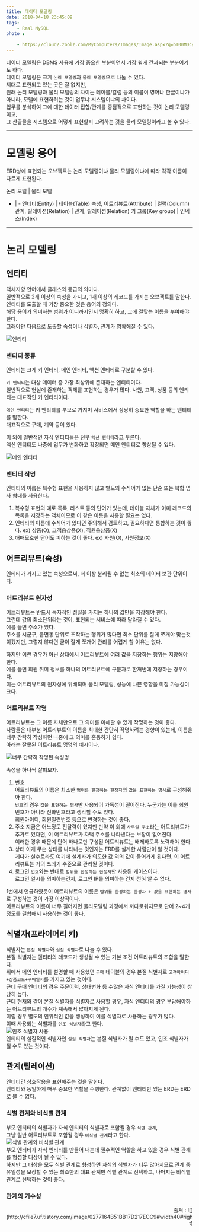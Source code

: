 ```yaml
---
title: 데이터 모델링
date: 2018-04-18 23:45:09
tags:
    - Real MySQL
photo : 
    
    - https://cloud2.zoolz.com/MyComputers/Images/Image.aspx?q=bT00MDcyNDcma2V5PTIwOTU2NzA4ODQmdHlwZT1sJno9MjIvMDQvMjAxOCAxMjo1Nw==
---
```


데이터 모델링은 DBMS 사용에 가장 중요한 부분이면서 가장 쉽게 간과되는 부분이기도 하다.  
데이터 모델링은 크게 `논리 모델링`과 `물리 모델링`으로 나눌 수 있다.  
제대로 표현되고 있는 곳은 잘 없지만,  
원래 논리 모델링과 물리 모델링의 차이는 테이블/칼럼 등의 이름이 영어냐 한글이냐가 아니라, 모델에 표현하려는 것이 업무냐 시스템이냐의 차이다.  
업무를 분석하여 그에 대한 데이터 집합/관계를 중점적으로 표현하는 것이 논리 모델링이고,  
그 산출물을 시스템으로 어떻게 표현할지 고려하는 것을 물리 모델링이라고 볼 수 있다.  

---

# 모델링 용어
ERD상에 표현되는 오브젝트는 논리 모델링이냐 물리 모델링이냐에 따라 각각 이름이 다르게 표현된다.  

논리 모델 | 물리 모델
- | - 
엔티티(Entity) | 테이블(Table)
속성, 어트리뷰트(Attribute) | 컬럼(Column)
관계, 릴레이션(Relation) | 관계, 릴레이션(Relation)
키 그룹(Key group) | 인덱스(Index)

---

# 논리 모델링
## 엔티티
객체지향 언어에서 클래스와 동급의 의미다.  
일반적으로 2개 이상의 속성을 가지고, 1개 이상의 레코드를 가지는 오브젝트를 말한다.  
엔티티를 도출할 때 가장 중요한 것은 용어의 정의다.  
해당 용어가 의미하는 범위가 어디까지인지 명확히 하고, 그에 걸맞는 이름을 부여해야 한다.  
그래야만 다음으로 도출할 속성이나 식별자, 관계가 명확해질 수 있다.  

![엔티티](https://cloud2.zoolz.com/MyComputers/Images/Image.aspx?q=bT00MDcyNDcma2V5PTIwOTA3OTk5NDcmdHlwZT1sJno9MjAxOC8wNC8yMCAyMzoxNA==#width30)  

### 엔티티 종류
엔티티는 크게 키 엔티티, 메인 엔티티, 액션 엔티티로 구분할 수 있다.  

`키 엔티티`는 대상 데이터 중 가장 최상위에 존재하는 엔티티이다.  
일반적으로 현실에 존재하는 객체를 표현하는 경우가 많다. 사원, 고객, 상품 등의 엔티티는 대표적인 키 엔티티이다.  

`메인 엔티티`는 키 엔티티를 부모로 가지며 서비스에서 상당히 중요한 역할을 하는 엔티티를 말한다.  
대표적으로 구매, 계약 등이 있다.  

이 외에 일반적인 자식 엔티티들은 전부 `액션 엔티티`라고 부른다.  
액션 엔티티도 나중에 업무가 변화하고 확장되면 메인 엔티티로 향상될 수 있다.  

![메인 엔티티](https://cloud2.zoolz.com/MyComputers/Images/Image.aspx?q=bT00MDcyNDcma2V5PTIwOTA5ODA3NjMmdHlwZT1sJno9MjEvMDQvMjAxOCAwMDoxNw==#width80)  

### 엔티티 작명
엔티티의 이름은 복수형 표현을 사용하지 않고 별도의 수식어가 없는 단순 또는 복합 명사 형태를 사용한다.  
1. 복수형 표현의 예로 목록, 리스트 등의 단어가 있는데, 테이블 자체가 이미 레코드의 목록을 저장하는 객체이므로 이 같은 이름을 사용할 필요는 없다.  
2. 엔티티의 이름에 수식어가 있다면 주의해서 검토하고, 필요하다면 통합하는 것이 좋다. ex) 상품(O), 고객용상품(X), 직원용상품(X)  
3. 애매모호한 단어도 피하는 것이 좋다. ex) 사원(O), 사원정보(X)  

## 어트리뷰트(속성)
엔티티가 가지고 있는 속성으로써, 더 이상 분리될 수 없는 최소의 데이터 보관 단위이다.  

### 어트리뷰트 원자성
어트리뷰트는 반드시 독자적인 성질을 가지는 하나의 값만을 저장해야 한다.  
그런데 값의 최소단위라는 것이, 표현되는 서비스에 따라 달라질 수 있다.  
예를 들면 주소가 있다.  
주소를 시군구, 읍면동 단위로 조작하는 행위가 많다면 최소 단위를 잘게 쪼개야 맞는것이겠지만, 그렇지 않다면 굳이 잘게 쪼개어 관리를 어렵게 할 이유는 없다.  

하지만 이런 경우가 아닌 상태에서 어트리뷰트에 여러 값을 저장하는 행위는 지양해야 한다.  
예를 들면 회원 취미 정보를 하나의 어트리뷰트에 구분자로 한꺼번에 저장하는 경우이다.  
이는 어트리뷰트의 원자성에 위배되며 물리 모델링, 성능에 나쁜 영향을 미칠 가능성이 크다.  

### 어트리뷰트 작명
어트리뷰트는 그 이름 자체만으로 그 의미를 이해할 수 있게 작명하는 것이 좋다.  
사람들은 대부분 어트리뷰트의 이름을 최대한 간단히 작명하려는 경향이 있는데, 이름을 너무 간략히 작성하면 나중에 그 의미를 혼동하기 쉽다.  
아래는 잘못된 어트리뷰트 명명의 예시이다.  

![너무 간략히 작명된 속성명](https://cloud2.zoolz.com/MyComputers/Images/Image.aspx?q=bT00MDcyNDcma2V5PTIwOTEwOTUzMzEmdHlwZT1sJno9MjEvMDQvMjAxOCAwMDo1NQ==#width30)  

속성을 하나씩 살펴보자.  
1. 번호    
    어트리뷰트의 이름은 최소한 `범위를 한정하는 한정자`와 `값을 표현하는 명사`로 구성해줘야 한다.  
    `번호`의 경우 `값을 표현하는 명사`만 사용되어 가독성이 떨어진다. 누군가는 이를 회원번호가 아니라 전화번호라고 생각할 수도 있다.  
    회원아이디, 회원일련번호 등으로 변경하는 것이 좋다.  
2. 주소
    지금은 어느정도 전달력이 있지만 만약 이 외에 `사무실 주소`라는 어트리뷰트가 추가로 있다면, 이 어트리뷰트가 자택 주소를 나타낸다는 보장이 없어진다.  
    이러한 경우 때문에 단어 하나로만 구성된 어트리뷰트는 배제하도록 노력해야 한다.  
3. 상태
    이게 무슨 상태를 나타내는 것인지는 ERD를 설계한 사람만이 알 것이다.  
    게다가 실수로라도 여기에 설계자가 의도한 값 외의 값이 들어가게 된다면, 이 어트리뷰트는 거의 쓰레기 수준으로 관리될 것이다.  
4. 로그인
    `번호`와는 반대로 `범위를 한정하는 한정자`만 사용된 케이스이다.  
    로그인 일시를 의미하는건지, 로그인 IP를 의미하는 건지 전혀 알 수 없다.  

1번에서 언급하였듯이 어트리뷰트의 이름은 `범위를 한정하는 한정자 + 값을 표현하는 명사`로 구성하는 것이 가장 이상적이다.  
어트리뷰트의 이름이 너무 길어지면 물리모델링 과정에서 까다로워지므로 단어 2~4개 정도를 결합해서 사용하는 것이 좋다.  

## 식별자(프라이머리 키)
식별자는 `본질 식별자`와 `실질 식별자`로 나눌 수 있다.  
본질 식별자는 엔티티의 레코드가 생성될 수 있는 기본 조건 어트리뷰트의 조합을 말한다.  
위에서 메인 엔티티를 설명할 때 사용했던 `구매` 테이블의 경우 본질 식별자로 `고객아이디+상품코드+구매일자`를 가지고 있는 것이다.  
근데 구매 엔티티의 경우 주문이력, 상태변화 등 수많은 자식 엔티티를 가질 가능성이 상당히 높다.  
근데 현재와 같이 본질 식별자를 식별자로 사용할 경우, 자식 엔티티의 경우 부담해야하는 어트리뷰트의 개수가 계속해서 많아지게 된다.  
이럴 경우 별도의 인위적인 값을 생성하여 이를 식별자로 사용하는 경우가 많다.  
이때 사용되는 식별자를 `인조 식별자`라고 한다.  
![인조 식별자 사용](https://cloud2.zoolz.com/MyComputers/Images/Image.aspx?q=bT00MDcyNDcma2V5PTIwOTEwMDczNjUmdHlwZT1sJno9MjEvMDQvMjAxOCAwMDoyNQ==#width30)  
엔티티의 실질적인 식별자인 `실질 식별자`는 본질 식별자가 될 수도 있고, 인조 식별자가 될 수도 있는 것이다.  

## 관계(릴레이션)
엔티티간 상호작용을 표현해주는 것을 말한다.  
엔티티와 동일하게 매우 중요한 역할을 수행한다. 관계없이 엔티티만 있는 ERD는 ERD로 볼 수 없다.  

### 식별 관계와 비식별 관계
부모 엔티티의 식별자가 자식 엔티티의 식별자로 포함될 경우 `식별 관계`,  
그냥 일반 어트리뷰트로 포함될 경우 `비식별 관계`라고 한다.  
![식별 관계와 비식별 관계](https://cloud2.zoolz.com/MyComputers/Images/Image.aspx?q=bT00MDcyNDcma2V5PTIwOTQzMDcxMTAmdHlwZT1sJno9MjAxOC8wNC8yMiAwMDoyMA==)  
부모 엔티티가 자식 엔티티를 만들어 내는데 필수적인 역할을 하고 있을 경우 식별 관계를 형성할 대상이 될 수 있다.  
하지만 그 대상을 모두 식별 관계로 형성하면 자식의 식별자가 너무 많아지므로 관계 중 유일성을 보장할 수 있는 최소한의 대표 관계만 식별 관계로 선택하고, 나머지는 비식별 관계로 선택하는 것이 좋다.  

### 관계의 기수성



<div style="text-align: right">
출처 : ![](http://cfile7.uf.tistory.com/image/0277164B51BB17D217ECC9#width40#right)
</div>

<!-- more -->